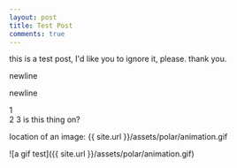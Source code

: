 ```yaml
---
layout: post
title: Test Post
comments: true
---
```


this is a test post, I'd like you to ignore it, please. thank you.

newline

newline

1  
2
3
is this thing on?

location of an image: {{ site.url }}/assets/polar/animation.gif  

![a gif test]({{ site.url }}/assets/polar/animation.gif)
